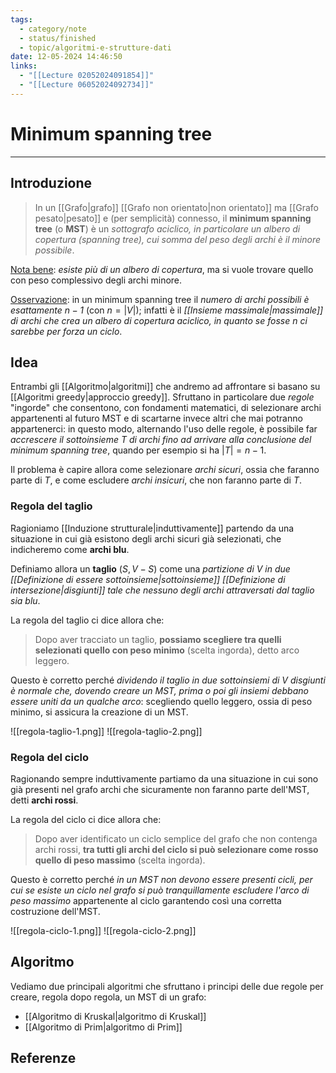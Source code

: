 ```yaml
---
tags:
  - category/note
  - status/finished
  - topic/algoritmi-e-strutture-dati
date: 12-05-2024 14:46:50
links:
  - "[[Lecture 02052024091854]]"
  - "[[Lecture 06052024092734]]"
---
```

# Minimum spanning tree
---
## Introduzione
> In un [[Grafo|grafo]] [[Grafo non orientato|non orientato]] ma [[Grafo pesato|pesato]] e (per semplicità) connesso, il **minimum spanning tree** (o **MST**) è un _sottografo aciclico, in particolare un albero di copertura (spanning tree), cui somma del peso degli archi è il minore possibile_.

<u>Nota bene</u>: _esiste più di un albero di copertura_, ma si vuole trovare quello con peso complessivo degli archi minore.

<u>Osservazione</u>: in un minimum spanning tree il _numero di archi possibili è esattamente $n-1$_ (con $n = |V|$); infatti è il _[[Insieme massimale|massimale]] di archi che crea un albero di copertura aciclico, in quanto se fosse $n$ ci sarebbe per forza un ciclo_.

## Idea
Entrambi gli [[Algoritmo|algoritmi]] che andremo ad affrontare si basano su [[Algoritmi greedy|approccio greedy]]. Sfruttano in particolare due _regole_ "ingorde" che consentono, con fondamenti matematici, di selezionare archi appartenenti al futuro MST e di scartarne invece altri che mai potranno appartenerci: in questo modo, alternando l'uso delle regole, è possibile far _accrescere il sottoinsieme $T$ di archi fino ad arrivare alla conclusione del minimum spanning tree_, quando per esempio si ha $|T| = n-1$.

Il problema è capire allora come selezionare _archi sicuri_, ossia che faranno parte di $T$, e come escludere _archi insicuri_, che non faranno parte di $T$.

### Regola del taglio
Ragioniamo [[Induzione strutturale|induttivamente]] partendo da una situazione in cui già esistono degli archi sicuri già selezionati, che indicheremo come **archi blu**.

Definiamo allora un **taglio** $(S, V-S)$ come una _partizione di $V$ in due [[Definizione di essere sottoinsieme|sottoinsieme]] [[Definizione di intersezione|disgiunti]] tale che nessuno degli archi attraversati dal taglio sia blu_.

La regola del taglio ci dice allora che:
> Dopo aver tracciato un taglio, **possiamo scegliere tra quelli selezionati quello con peso minimo** (scelta ingorda), detto arco leggero.

Questo è corretto perché _dividendo il taglio in due sottoinsiemi di $V$ disgiunti è normale che, dovendo creare un MST, prima o poi gli insiemi debbano essere uniti da un qualche arco_: scegliendo quello leggero, ossia di peso minimo, si assicura la creazione di un MST.

![[regola-taglio-1.png]]
![[regola-taglio-2.png]]

### Regola del ciclo
Ragionando sempre induttivamente partiamo da una situazione in cui sono già presenti nel grafo archi che sicuramente non faranno parte dell'MST, detti **archi rossi**.

La regola del ciclo ci dice allora che:
> Dopo aver identificato un ciclo semplice del grafo che non contenga archi rossi, **tra tutti gli archi del ciclo si può selezionare come rosso quello di peso massimo** (scelta ingorda).

Questo è corretto perché _in un MST non devono essere presenti cicli, per cui se esiste un ciclo nel grafo si può tranquillamente escludere l'arco di peso massimo_ appartenente al ciclo garantendo così una corretta costruzione dell'MST.

![[regola-ciclo-1.png]]
![[regola-ciclo-2.png]]

## Algoritmo
Vediamo due principali algoritmi che sfruttano i principi delle due regole per creare, regola dopo regola, un MST di un grafo:
- [[Algoritmo di Kruskal|algoritmo di Kruskal]]
- [[Algoritmo di Prim|algoritmo di Prim]]

## Referenze